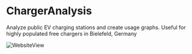 # ChargerAnalysis
Analyze public EV charging stations and create usage graphs. Useful for highly populated free chargers in Bielefeld, Germany

![WebsiteView](https://i.imgur.com/wGZOXjf.png)
